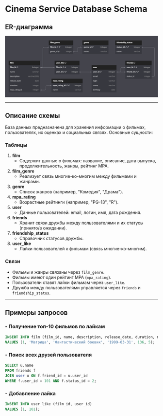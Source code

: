 # Cinema Service Database Schema

## ER-диаграмма

![ER-диаграмма базы данных](src/main/resources/er-diagram.png)

---

## Описание схемы

База данных предназначена для хранения информации о фильмах, пользователях, их оценках и социальных связях. Основные
сущности:

### Таблицы

1. **film**
    - Содержит данные о фильмах: название, описание, дата выпуска, продолжительность, жанры, рейтинг MPA.
2. **film_genre**
    - Реализует связь многие-ко-многим между фильмами и жанрами.
3. **genre**
    - Список жанров (например, "Комедия", "Драма").
4. **mpa_rating**
    - Возрастные рейтинги (например, "PG-13", "R").
5. **user**
    - Данные пользователей: email, логин, имя, дата рождения.
6. **friends**
    - Хранит связи дружбы между пользователями и их статусы (принято/в ожидании).
7. **friendship_status**
    - Справочник статусов дружбы.
8. **user_like**
    - Лайки пользователей к фильмам (связь многие-ко-многим).

### Связи

- Фильмы и жанры связаны через `film_genre`.
- Фильмы имеют один рейтинг MPA (`mpa_rating`).
- Пользователи ставят лайки фильмам через `user_like`.
- Дружба между пользователями управляется через `friends` и `friendship_status`.

---

## Примеры запросов

### - Получение топ-10 фильмов по лайкам

```sql
INSERT INTO film (film_id, name, description, release_date, duration, mpa_rating_id)
VALUES (1, 'Матрица', 'Фантастический боевик', '1999-03-31', 136, 5);
```

### - Поиск всех друзей пользователя

```sql
SELECT u.name
FROM friends f
JOIN user u ON f.friend_id = u.user_id
WHERE f.user_id = 101 AND f.status_id = 2;
```

### - Добавление лайка

```sql
INSERT INTO user_like (film_id, user_id)
VALUES (1, 101);
```
